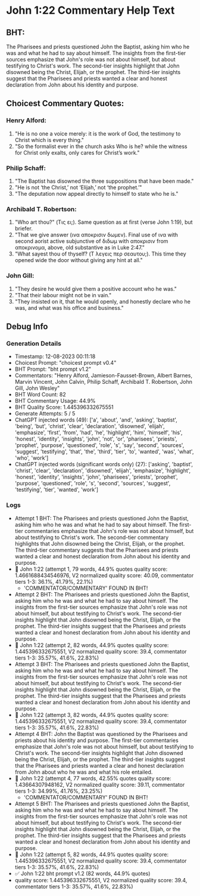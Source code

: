 # John 1:22 Commentary Help Text

## BHT:
The Pharisees and priests questioned John the Baptist, asking him who he was and what he had to say about himself. The insights from the first-tier sources emphasize that John's role was not about himself, but about testifying to Christ's work. The second-tier insights highlight that John disowned being the Christ, Elijah, or the prophet. The third-tier insights suggest that the Pharisees and priests wanted a clear and honest declaration from John about his identity and purpose.

## Choicest Commentary Quotes:
### Henry Alford:
1. "He is no one a voice merely: it is the work of God, the testimony to Christ which is every thing." 
2. "So the formalist ever in the church asks Who is he? while the witness for Christ only exalts, only cares for Christ’s work."

### Philip Schaff:
1. "The Baptist has disowned the three suppositions that have been made."
2. "He is not ‘the Christ,’ not ‘Elijah,’ not ‘the prophet.’"
3. "The deputation now appeal directly to himself to state who he is."

### Archibald T. Robertson:
1. "Who art thou?" (Τις ει;). Same question as at first (verse John 1:19), but briefer.
2. "That we give answer (ινα αποκρισιν δωμεν). Final use of ινα with second aorist active subjunctive of διδωμ with αποκρισιν from αποκρινομα, above, old substantive as in Luke 2:47."
3. "What sayest thou of thyself? (Τ λεγεις περ σεαυτου;). This time they opened wide the door without giving any hint at all."

### John Gill:
1. "They desire he would give them a positive account who he was." 
2. "That their labour might not be in vain."
3. "They insisted on it, that he would openly, and honestly declare who he was, and what was his office and business."


## Debug Info
### Generation Details
- Timestamp: 12-08-2023 00:11:18
- Choicest Prompt: "choicest prompt v0.4"
- BHT Prompt: "bht prompt v1.2"
- Commentators: "Henry Alford, Jamieson-Fausset-Brown, Albert Barnes, Marvin Vincent, John Calvin, Philip Schaff, Archibald T. Robertson, John Gill, John Wesley"
- BHT Word Count: 82
- BHT Commentary Usage: 44.9%
- BHT Quality Score: 1.445396332675551
- Generate Attempts: 5 / 5
- ChatGPT injected words (49):
	['a', 'about', 'and', 'asking', 'baptist', 'being', 'but', 'christ', 'clear', 'declaration', 'disowned', 'elijah', 'emphasize', 'first', 'from', 'had', 'he', 'highlight', 'him', 'himself', 'his', 'honest', 'identity', 'insights', 'john', 'not', 'or', 'pharisees', 'priests', 'prophet', 'purpose', 'questioned', 'role', 's', 'say', 'second', 'sources', 'suggest', 'testifying', 'that', 'the', 'third', 'tier', 'to', 'wanted', 'was', 'what', 'who', 'work']
- ChatGPT injected words (significant words only) (27):
	['asking', 'baptist', 'christ', 'clear', 'declaration', 'disowned', 'elijah', 'emphasize', 'highlight', 'honest', 'identity', 'insights', 'john', 'pharisees', 'priests', 'prophet', 'purpose', 'questioned', 'role', 's', 'second', 'sources', 'suggest', 'testifying', 'tier', 'wanted', 'work']

### Logs
- Attempt 1 BHT: The Pharisees and priests questioned John the Baptist, asking him who he was and what he had to say about himself. The first-tier commentaries emphasize that John's role was not about himself, but about testifying to Christ's work. The second-tier commentary highlights that John disowned being the Christ, Elijah, or the prophet. The third-tier commentary suggests that the Pharisees and priests wanted a clear and honest declaration from John about his identity and purpose.
- 🔄 John 1:22 (attempt 1, 79 words, 44.9% quotes quality score: 1.4661688434546976, V2 normalized quality score: 40.09, commentator tiers 1-3: 36.1%, 41.79%, 22.1%) 
	- 'COMMENTATOR/COMMENTARY' FOUND IN BHT!
- Attempt 2 BHT: The Pharisees and priests questioned John the Baptist, asking him who he was and what he had to say about himself. The insights from the first-tier sources emphasize that John's role was not about himself, but about testifying to Christ's work. The second-tier insights highlight that John disowned being the Christ, Elijah, or the prophet. The third-tier insights suggest that the Pharisees and priests wanted a clear and honest declaration from John about his identity and purpose.
- 🔄 John 1:22 (attempt 2, 82 words, 44.9% quotes quality score: 1.445396332675551, V2 normalized quality score: 39.4, commentator tiers 1-3: 35.57%, 41.6%, 22.83%)
- Attempt 3 BHT: The Pharisees and priests questioned John the Baptist, asking him who he was and what he had to say about himself. The insights from the first-tier sources emphasize that John's role was not about himself, but about testifying to Christ's work. The second-tier insights highlight that John disowned being the Christ, Elijah, or the prophet. The third-tier insights suggest that the Pharisees and priests wanted a clear and honest declaration from John about his identity and purpose.
- 🔄 John 1:22 (attempt 3, 82 words, 44.9% quotes quality score: 1.445396332675551, V2 normalized quality score: 39.4, commentator tiers 1-3: 35.57%, 41.6%, 22.83%)
- Attempt 4 BHT: John the Baptist was questioned by the Pharisees and priests about his identity and purpose. The first-tier commentaries emphasize that John's role was not about himself, but about testifying to Christ's work. The second-tier insights highlight that John disowned being the Christ, Elijah, or the prophet. The third-tier insights suggest that the Pharisees and priests wanted a clear and honest declaration from John about who he was and what his role entailed.
- 🔄 John 1:22 (attempt 4, 77 words, 42.55% quotes quality score: 1.43664307948162, V2 normalized quality score: 39.11, commentator tiers 1-3: 34.99%, 41.76%, 23.25%) 
	- 'COMMENTATOR/COMMENTARY' FOUND IN BHT!
- Attempt 5 BHT: The Pharisees and priests questioned John the Baptist, asking him who he was and what he had to say about himself. The insights from the first-tier sources emphasize that John's role was not about himself, but about testifying to Christ's work. The second-tier insights highlight that John disowned being the Christ, Elijah, or the prophet. The third-tier insights suggest that the Pharisees and priests wanted a clear and honest declaration from John about his identity and purpose.
- 🔄 John 1:22 (attempt 5, 82 words, 44.9% quotes quality score: 1.445396332675551, V2 normalized quality score: 39.4, commentator tiers 1-3: 35.57%, 41.6%, 22.83%)
- ✅ John 1:22 bht prompt v1.2 (82 words, 44.9% quotes)
- quality score: 1.445396332675551, V2 normalized quality score: 39.4, commentator tiers 1-3: 35.57%, 41.6%, 22.83%)